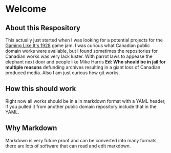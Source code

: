 # Welcome

## About this Respository 

This actually just started when I was looking for a potential projects for the [Gaming Like It's 1928](https://itch.io/jam/gaming-like-its-1928) game jam. I was curious what Canadian public domain works were available, but I found sometimes the repositories for Canadian works was very lack luster. With parrot laws to appease the elephant next door and people like Mike Harris **Ed: Who should be in jail for multiple reasons** defunding archives resulting in a giant loss of Canadian produced media. Also I am just curious how git works. 

## How this should work

Right now all works should be in a in markdown format with a YAML header,  if you pulled it from another public domain repository include that in the YAML. 

## Why Markdown 

Markdown is very future proof and can be converted into many formats, there are lots of software that can read and edit markdown. 